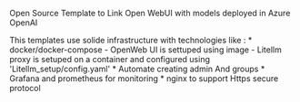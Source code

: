 Open Source Template to Link Open WebUI with models deployed in Azure OpenAI

This templates use solide infrastructure with technologies like :
        * docker/docker-compose
            - OpenWeb UI is settuped using image
            - Litellm proxy is setuped on a container and configured using 'Litellm_setup/config.yaml'
        * Automate creating admin And groups
        * Grafana and prometheus for monitoring
        * nginx to support Https secure protocol
        

